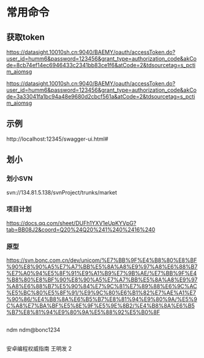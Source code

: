 # 常用命令

## 获取token

https://datasight.10010sh.cn:9040/BAEMY/oauth/accessToken.do?user_id=humm6&password=123456&grant_type=authorization_code&akCode=8cb74ef14ec6946433c2341bb83ce1f6&atCode=2&tdsourcetag=s_pctim_aiomsg




https://datasight.10010sh.cn:9040/BAEMY/oauth/accessToken.do?user_id=humm6&password=123456&grant_type=authorization_code&akCode=3a33041fa1bc94a48e9680d2cbcf561a&atCode=2&tdsourcetag=s_pctim_aiomsg

## 示例

http://localhost:12345/swagger-ui.html#

## 划小

### 划小SVN

svn://134.81.5.138/svnProject/trunks/market

### 项目计划

https://docs.qq.com/sheet/DUFh1YXV1eUpKYVpG?tab=BB08J2&coord=Q20%24Q20%241%240%2416%240

### 原型

https://svn.bonc.com.cn/dev/unicom/%E7%BB%9F%E4%B8%80%E8%BF%90%E8%90%A5%E7%A7%BB%E5%8A%A8%E9%97%A8%E6%88%B7%E7%A0%94%E5%8F%91%E9%A1%B9%E7%9B%AE/%E7%BB%9F%E4%B8%80%E8%BF%90%E8%90%A5%E7%A7%BB%E5%8A%A8%E9%97%A8%E6%88%B7%E5%90%84%E7%9C%81%E7%89%88%E6%9C%AC%E5%BC%80%E5%8F%91/%E9%9C%80%E6%B1%82%E7%AE%A1%E7%90%86/%E4%B8%8A%E6%B5%B7%E8%81%94%E9%80%9A/%E5%9C%A8%E7%BA%BF%E5%8E%9F%E5%9E%8B2/%E4%B8%8A%E6%B5%B7%E8%81%94%E9%80%9A%E5%88%92%E5%B0%8F

##  
ndm 
ndm@bonc1234


## 
安卓编程权威指南 王明发 2